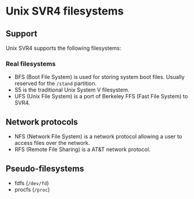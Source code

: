# Unix SVR4 filesystems

## Support
Unix SVR4 supports the following filesystems:

### Real filesystems
* BFS (Boot File System) is used for storing system boot files. Usually reserved for the `/stand` partition.
* S5 is the traditional Unix System V filesystem.
* UFS (Unix File System) is a port of Berkeley FFS (Fast File System) to SVR4.

## Network protocols
* NFS (Network File System) is a network protocol allowing a user to access files over the network.
* RFS (Remote File Sharing) is a AT&T network protocol.

## Pseudo-filesystems
* fdfs (`/dev/fd`)
* procfs (`/proc`)
